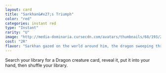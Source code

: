 ```yaml
---
layout: card
title: "Sarkhan&#x27;s Triumph"
color: "red"
categories: instant red
type: "Instant"
rarity: "U"
image: "http://media-dominaria.cursecdn.com/avatars/thumbnails/68/193/200/283/635616024764927037.png"
cost: "2R"
flavor: "Sarkhan gazed on the world around him, the dragon sweeping through its skies, and joy kindled like a fire in his soul."
---
```


Search your library for a Dragon creature card, reveal it, put it into your hand, then shuffle your library.
